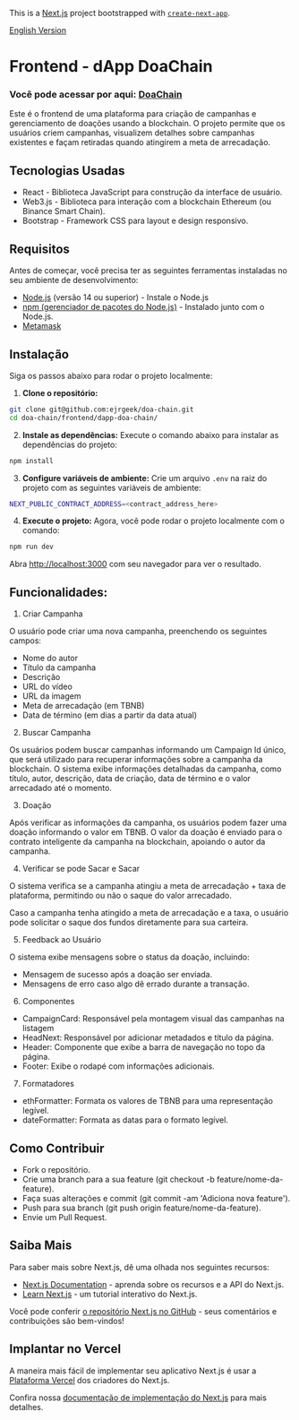 
This is a [Next.js](https://nextjs.org) project bootstrapped with [`create-next-app`](https://nextjs.org/docs/pages/api-reference/create-next-app).

[English Version](README.md)

# Frontend - dApp DoaChain

### Você pode acessar por aqui: [DoaChain](https://doa-chain.vercel.app/)

Este é o frontend de uma plataforma para criação de campanhas e gerenciamento de doações usando a blockchain. O projeto permite que os usuários criem campanhas, visualizem detalhes sobre campanhas existentes e façam retiradas quando atingirem a meta de arrecadação.

## Tecnologias Usadas
- React - Biblioteca JavaScript para construção da interface de usuário.
- Web3.js - Biblioteca para interação com a blockchain Ethereum (ou Binance Smart Chain).
- Bootstrap - Framework CSS para layout e design responsivo.

## Requisitos
Antes de começar, você precisa ter as seguintes ferramentas instaladas no seu ambiente de desenvolvimento:

- [Node.js](https://nodejs.org/) (versão 14 ou superior) - Instale o Node.js
- [npm (gerenciador de pacotes do Node.js)](https://www.npmjs.com/) - Instalado junto com o Node.js.
- [Metamask](https://metamask.io/)

## Instalação
Siga os passos abaixo para rodar o projeto localmente:

1. **Clone o repositório:**
```bash
git clone git@github.com:ejrgeek/doa-chain.git
cd doa-chain/frontend/dapp-doa-chain/
```

2. **Instale as dependências:** Execute o comando abaixo para instalar as dependências do projeto:
```bash
npm install
```
3. **Configure variáveis de ambiente:** Crie um arquivo ```.env``` na raiz do projeto com as seguintes variáveis de ambiente:
```bash
NEXT_PUBLIC_CONTRACT_ADDRESS=<contract_address_here>
```
4. **Execute o projeto:** Agora, você pode rodar o projeto localmente com o comando:
```bash
npm run dev
```

Abra [http://localhost:3000](http://localhost:3000) com seu navegador para ver o resultado.

## Funcionalidades:
1. Criar Campanha

O usuário pode criar uma nova campanha, preenchendo os seguintes campos:

- Nome do autor
- Título da campanha
- Descrição
- URL do vídeo
- URL da imagem
- Meta de arrecadação (em TBNB)
- Data de término (em dias a partir da data atual)

2. Buscar Campanha

Os usuários podem buscar campanhas informando um Campaign Id único, que será utilizado para recuperar informações sobre a campanha da blockchain. O sistema exibe informações detalhadas da campanha, como título, autor, descrição, data de criação, data de término e o valor arrecadado até o momento.

3. Doação

Após verificar as informações da campanha, os usuários podem fazer uma doação informando o valor em TBNB. O valor da doação é enviado para o contrato inteligente da campanha na blockchain, apoiando o autor da campanha.

4. Verificar se pode Sacar e Sacar

O sistema verifica se a campanha atingiu a meta de arrecadação + taxa de plataforma, permitindo ou não o saque do valor arrecadado.

Caso a campanha tenha atingido a meta de arrecadação e a taxa, o usuário pode solicitar o saque dos fundos diretamente para sua carteira.

5. Feedback ao Usuário

O sistema exibe mensagens sobre o status da doação, incluindo:

- Mensagem de sucesso após a doação ser enviada.
- Mensagens de erro caso algo dê errado durante a transação.


6. Componentes

- CampaignCard: Responsável pela montagem visual das campanhas na listagem
- HeadNext: Responsável por adicionar metadados e título da página.
- Header: Componente que exibe a barra de navegação no topo da página.
- Footer: Exibe o rodapé com informações adicionais.


7. Formatadores

- ethFormatter: Formata os valores de TBNB para uma representação legível.
- dateFormatter: Formata as datas para o formato legível.

## Como Contribuir

- Fork o repositório.
- Crie uma branch para a sua feature (git checkout -b feature/nome-da-feature).
- Faça suas alterações e commit (git commit -am 'Adiciona nova feature').
- Push para sua branch (git push origin feature/nome-da-feature).
- Envie um Pull Request.


## Saiba Mais

Para saber mais sobre Next.js, dê uma olhada nos seguintes recursos:

- [Next.js Documentation](https://nextjs.org/docs) - aprenda sobre os recursos e a API do Next.js.
- [Learn Next.js](https://nextjs.org/learn-pages-router) - um tutorial interativo do Next.js.

Você pode conferir [o repositório Next.js no GitHub](https://github.com/vercel/next.js) - seus comentários e contribuições são bem-vindos!

## Implantar no Vercel

A maneira mais fácil de implementar seu aplicativo Next.js é usar a [Plataforma Vercel](https://vercel.com/new?utm_medium=default-template&filter=next.js&utm_source=create-next-app&utm_campaign=create-next-app-readme) dos criadores do Next.js.

Confira nossa [documentação de implementação do Next.js](https://nextjs.org/docs/pages/building-your-application/deploying) para mais detalhes.
